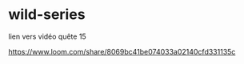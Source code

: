 # wild-series

lien vers vidéo quête 15

https://www.loom.com/share/8069bc41be074033a02140cfd331135c
